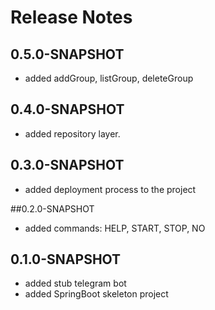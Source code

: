 # Release Notes

## 0.5.0-SNAPSHOT
* added addGroup, listGroup, deleteGroup

## 0.4.0-SNAPSHOT
* added repository layer.

## 0.3.0-SNAPSHOT
* added deployment process to the project

##0.2.0-SNAPSHOT
* added commands: HELP, START, STOP, NO

## 0.1.0-SNAPSHOT
* added stub telegram bot
* added SpringBoot skeleton project
